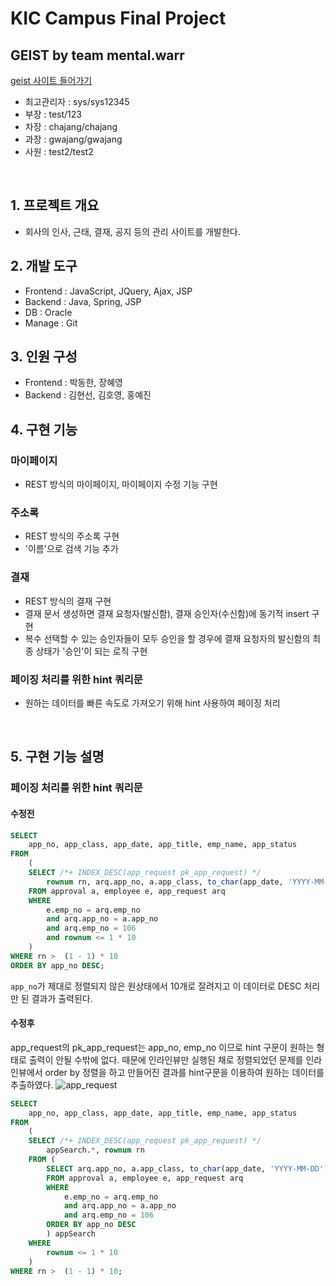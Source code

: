 # KIC Campus Final Project
## GEIST by team mental.warr
[geist 사이트 들어가기](http://3.34.110.36:8080/geist/login)
- 최고관리자 : sys/sys12345
- 부장 : test/123
- 차장 : chajang/chajang
- 과장 : gwajang/gwajang
- 사원 : test2/test2

<br>

## 1. 프로젝트 개요
- 회사의 인사, 근태, 결재, 공지 등의 관리 사이트를 개발한다.

## 2. 개발 도구
- Frontend : JavaScript, JQuery, Ajax, JSP
- Backend : Java, Spring, JSP
- DB : Oracle
- Manage : Git

## 3. 인원 구성
- Frontend : 박동한, 장혜영
- Backend : 김현선, 김호영, 홍예진

## 4. 구현 기능
### 마이페이지
- REST 방식의 마이페이지, 마이페이지 수정 기능 구현
### 주소록
- REST 방식의 주소록 구현
- '이름'으로 검색 기능 추가
### 결재
- REST 방식의 결재 구현
- 결재 문서 생성하면 결재 요청자(발신함), 결재 승인자(수신함)에 동기적 insert 구현
- 복수 선택할 수 있는 승인자들이 모두 승인을 할 경우에 결재 요청자의 발신함의 최종 상태가 '승인'이 되는 로직 구현
### 페이징 처리를 위한 hint 쿼리문
- 원하는 데이터를 빠른 속도로 가져오기 위해 hint 사용하여 페이징 처리

<br>

## 5. 구현 기능 설명
### 페이징 처리를 위한 hint 쿼리문
#### 수정전 
```sql
SELECT
    app_no, app_class, app_date, app_title, emp_name, app_status
FROM
    (
    SELECT /*+ INDEX_DESC(app_request pk_app_request) */
        rownum rn, arq.app_no, a.app_class, to_char(app_date, 'YYYY-MM-DD') app_date, a.app_title, e.emp_name, a.app_status
    FROM approval a, employee e, app_request arq
    WHERE    
        e.emp_no = arq.emp_no   
        and arq.app_no = a.app_no  
        and arq.emp_no = 106
        and rownum <= 1 * 10
    )
WHERE rn >  (1 - 1) * 10
ORDER BY app_no DESC;
```
`app_no`가 제대로 정렬되지 않은 원상태에서 10개로 잘려지고 이 데이터로 DESC 처리만 된 결과가 출력된다.


#### 수정후
app_request의 pk_app_request는 app_no, emp_no 이므로 hint 구문이 원하는 형태로 출력이 안될 수밖에 없다. 때문에 인라인뷰만 실행된 채로 정렬되었던 문제를 인라인뷰에서 order by 정렬을 하고 만들어진 결과를 hint구문을 이용하여 원하는 데이터를 추출하였다.
![app_request](https://user-images.githubusercontent.com/35926413/84043501-59f22a80-a9e1-11ea-8c0b-6eb615dc3e31.png)

```sql
SELECT
    app_no, app_class, app_date, app_title, emp_name, app_status
FROM
    (
    SELECT /*+ INDEX_DESC(app_request pk_app_request) */
        appSearch.*, rownum rn
    FROM (
        SELECT arq.app_no, a.app_class, to_char(app_date, 'YYYY-MM-DD') app_date, a.app_title, e.emp_name, a.app_status
        FROM approval a, employee e, app_request arq
        WHERE 
            e.emp_no = arq.emp_no   
            and arq.app_no = a.app_no  
            and arq.emp_no = 106
        ORDER BY app_no DESC
        ) appSearch
    WHERE        
        rownum <= 1 * 10
    )
WHERE rn >  (1 - 1) * 10;
```


